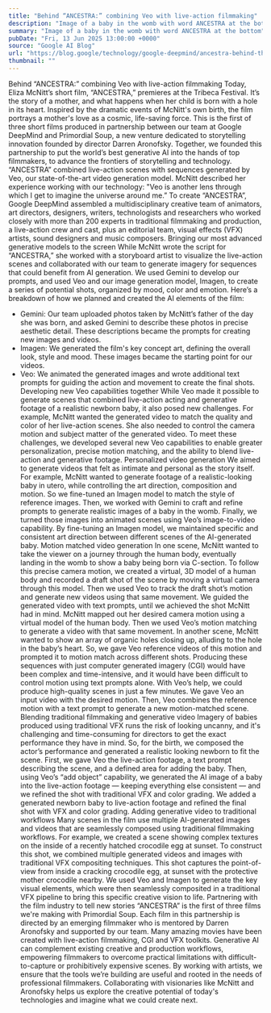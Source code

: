 ```yaml
---
title: "Behind “ANCESTRA:” combining Veo with live-action filmmaking"
description: "Image of a baby in the womb with word ANCESTRA at the bottom"
summary: "Image of a baby in the womb with word ANCESTRA at the bottom"
pubDate: "Fri, 13 Jun 2025 13:00:00 +0000"
source: "Google AI Blog"
url: "https://blog.google/technology/google-deepmind/ancestra-behind-the-scenes/"
thumbnail: ""
---
```


Behind “ANCESTRA:” combining Veo with live-action filmmaking
Today, Eliza McNitt’s short film, “ANCESTRA,” premieres at the Tribeca Festival. It’s the story of a mother, and what happens when her child is born with a hole in its heart. Inspired by the dramatic events of McNitt's own birth, the film portrays a mother's love as a cosmic, life-saving force.
This is the first of three short films produced in partnership between our team at Google DeepMind and Primordial Soup, a new venture dedicated to storytelling innovation founded by director Darren Aronofsky. Together, we founded this partnership to put the world’s best generative AI into the hands of top filmmakers, to advance the frontiers of storytelling and technology.
“ANCESTRA” combined live-action scenes with sequences generated by Veo, our state-of-the-art video generation model. McNitt described her experience working with our technology: "Veo is another lens through which I get to imagine the universe around me.”
To create “ANCESTRA”, Google DeepMind assembled a multidisciplinary creative team of animators, art directors, designers, writers, technologists and researchers who worked closely with more than 200 experts in traditional filmmaking and production, a live-action crew and cast, plus an editorial team, visual effects (VFX) artists, sound designers and music composers.
Bringing our most advanced generative models to the screen
While McNitt wrote the script for “ANCESTRA,” she worked with a storyboard artist to visualize the live-action scenes and collaborated with our team to generate imagery for sequences that could benefit from AI generation.
We used Gemini to develop our prompts, and used Veo and our image generation model, Imagen, to create a series of potential shots, organized by mood, color and emotion. Here’s a breakdown of how we planned and created the AI elements of the film:
- Gemini: Our team uploaded photos taken by McNitt’s father of the day she was born, and asked Gemini to describe these photos in precise aesthetic detail. These descriptions became the prompts for creating new images and videos.
- Imagen: We generated the film's key concept art, defining the overall look, style and mood. These images became the starting point for our videos.
- Veo: We animated the generated images and wrote additional text prompts for guiding the action and movement to create the final shots.
Developing new Veo capabilities together
While Veo made it possible to generate scenes that combined live-action acting and generative footage of a realistic newborn baby, it also posed new challenges. For example, McNitt wanted the generated video to match the quality and color of her live-action scenes. She also needed to control the camera motion and subject matter of the generated video. To meet these challenges, we developed several new Veo capabilities to enable greater personalization, precise motion matching, and the ability to blend live-action and generative footage.
Personalized video generation
We aimed to generate videos that felt as intimate and personal as the story itself. For example, McNitt wanted to generate footage of a realistic-looking baby in utero, while controlling the art direction, composition and motion. So we fine-tuned an Imagen model to match the style of reference images. Then, we worked with Gemini to craft and refine prompts to generate realistic images of a baby in the womb. Finally, we turned those images into animated scenes using Veo’s image-to-video capability.
By fine-tuning an Imagen model, we maintained specific and consistent art direction between different scenes of the AI-generated baby.
Motion matched video generation
In one scene, McNitt wanted to take the viewer on a journey through the human body, eventually landing in the womb to show a baby being born via C-section. To follow this precise camera motion, we created a virtual, 3D model of a human body and recorded a draft shot of the scene by moving a virtual camera through this model. Then we used Veo to track the draft shot’s motion and generate new videos using that same movement. We guided the generated video with text prompts, until we achieved the shot McNitt had in mind.
McNitt mapped out her desired camera motion using a virtual model of the human body. Then we used Veo’s motion matching to generate a video with that same movement.
In another scene, McNitt wanted to show an array of organic holes closing up, alluding to the hole in the baby’s heart. So, we gave Veo reference videos of this motion and prompted it to motion match across different shots. Producing these sequences with just computer generated imagery (CGI) would have been complex and time-intensive, and it would have been difficult to control motion using text prompts alone. With Veo’s help, we could produce high-quality scenes in just a few minutes.
We gave Veo an input video with the desired motion. Then, Veo combines the reference motion with a text prompt to generate a new motion-matched scene.
Blending traditional filmmaking and generative video
Imagery of babies produced using traditional VFX runs the risk of looking uncanny, and it's challenging and time-consuming for directors to get the exact performance they have in mind. So, for the birth, we composed the actor’s performance and generated a realistic looking newborn to fit the scene. First, we gave Veo the live-action footage, a text prompt describing the scene, and a defined area for adding the baby. Then, using Veo’s “add object” capability, we generated the AI image of a baby into the live-action footage — keeping everything else consistent — and we refined the shot with traditional VFX and color grading.
We added a generated newborn baby to live-action footage and refined the final shot with VFX and color grading.
Adding generative video to traditional workflows
Many scenes in the film use multiple AI-generated images and videos that are seamlessly composed using traditional filmmaking workflows. For example, we created a scene showing complex textures on the inside of a recently hatched crocodile egg at sunset. To construct this shot, we combined multiple generated videos and images with traditional VFX compositing techniques.
This shot captures the point-of-view from inside a cracking crocodile egg, at sunset with the protective mother crocodile nearby. We used Veo and Imagen to generate the key visual elements, which were then seamlessly composited in a traditional VFX pipeline to bring this specific creative vision to life.
Partnering with the film industry to tell new stories
“ANCESTRA” is the first of three films we're making with Primordial Soup. Each film in this partnership is directed by an emerging filmmaker who is mentored by Darren Aronofsky and supported by our team.
Many amazing movies have been created with live-action filmmaking, CGI and VFX toolkits. Generative AI can complement existing creative and production workflows, empowering filmmakers to overcome practical limitations with difficult-to-capture or prohibitively expensive scenes.
By working with artists, we ensure that the tools we’re building are useful and rooted in the needs of professional filmmakers. Collaborating with visionaries like McNitt and Aronofsky helps us explore the creative potential of today's technologies and imagine what we could create next.